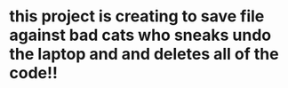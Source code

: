 # this project is creating to save file against bad cats who sneaks undo the laptop and and deletes all of the code!!
